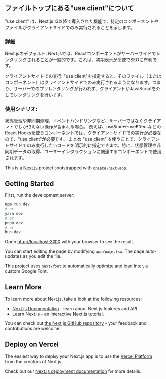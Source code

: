 ## ファイルトップにある"use client"について
"use client" は、Next.js 13以降で導入された機能で、特定のコンポーネントやファイルがクライアントサイドでのみ実行されることを示します。

### 詳細
Next.jsのデフォルト: Next.jsでは、Reactコンポーネントがサーバーサイドでレンダリングされることが一般的です。これは、初期表示が高速でSEOに有利です。

クライアントサイドでの実行: "use client"を指定すると、そのファイル（またはコンポーネント）はクライアントサイドでのみ実行されるようになります。つまり、サーバーでのプリレンダリングが行われず、クライアントがJavaScriptを介してレンダリングを行います。

### 使用シナリオ:
状態管理や非同期処理、イベントハンドリングなど、サーバーではなくクライアントでしか行えない操作が含まれる場合。
例えば、useStateやuseEffectなどのReact Hooksを使うコンポーネントでは、クライアントサイドでの実行が必要なので、"use client"が必要です。
まとめ
"use client" を使うことで、クライアントサイドでのみ実行したいコードを明示的に指定できます。特に、状態管理や非同期データの取得、ユーザーインタラクションに関連するコンポーネントで使用されます。

<!-- -------------------------------------------------------------- -->
This is a [Next.js](https://nextjs.org/) project bootstrapped with [`create-next-app`](https://github.com/vercel/next.js/tree/canary/packages/create-next-app).

## Getting Started

First, run the development server:

```bash
npm run dev
# or
yarn dev
# or
pnpm dev
# or
bun dev
```

Open [http://localhost:3000](http://localhost:3000) with your browser to see the result.

You can start editing the page by modifying `app/page.tsx`. The page auto-updates as you edit the file.

This project uses [`next/font`](https://nextjs.org/docs/basic-features/font-optimization) to automatically optimize and load Inter, a custom Google Font.

## Learn More

To learn more about Next.js, take a look at the following resources:

- [Next.js Documentation](https://nextjs.org/docs) - learn about Next.js features and API.
- [Learn Next.js](https://nextjs.org/learn) - an interactive Next.js tutorial.

You can check out [the Next.js GitHub repository](https://github.com/vercel/next.js/) - your feedback and contributions are welcome!

## Deploy on Vercel

The easiest way to deploy your Next.js app is to use the [Vercel Platform](https://vercel.com/new?utm_medium=default-template&filter=next.js&utm_source=create-next-app&utm_campaign=create-next-app-readme) from the creators of Next.js.

Check out our [Next.js deployment documentation](https://nextjs.org/docs/deployment) for more details.
